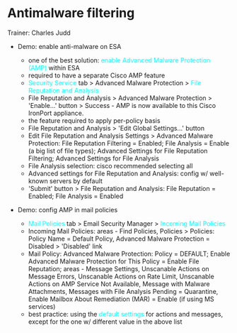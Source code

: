 # Antimalware filtering

Trainer: Charles Judd


- Demo: enable anti-malware on ESA
  - one of the best solution: <span style="color: cyan;">enable Advanced Malware Protection (AMP)</span> within ESA
  - required to have a separate Cisco AMP feature
  - <span style="color: cyan;">Security Service</span> tab > Advanced Malware Protection > <span style="color: cyan;">File Reputation and Analysis</span>
  - File Reputation and Analysis > Advanced Malware Protection > 'Enable...' button > Success - AMP is now available to this Cisco IronPort appliance.
  - the feature required to apply per-policy basis
  - File Reputation and Analysis > 'Edit Global Settings...' button
  - Edit File Reputation and Analysis Settings > Advanced Malware Protection: File Reputation Filtering = Enabled; File Analysis =  Enable (a big list of file types); Advanced Settings for File Reputation Filtering; Advanced Settings for File Analysis
  - File Analysis selection: cisco recommended selecting all
  - Advanced settings for File Reputation and Analysis: config w/ well-known servers by default
  - 'Submit' button > File Reputation and Analysis: File Reputation = Enabled; File Analysis = Enabled


- Demo: config AMP in mail policies
  - <span style="color: cyan;">Mail Policies</span> tab > Email Security Manager  > <span style="color: cyan;">Incoming Mail Policies</span>
  - Incoming Mail Policies: areas - Find Policies, Policies > Policies: Policy Name = Default Policy, Advanced Malware Protection = Disabled > 'Disabled' link
  - Mail Policy: Advanced Malware Protection: Policy = DEFAULT; Enable Advanced Malware Protection for This Policy = Enable File Reputation; areas - Message Settings, Unscanable Actions on Message Errors, Unscanable Actions on Rate Limit, Unscanable Actions on AMP Service Not Available, Message with Malware Attachments, Messages with File Analysis Pending = Quarantine, Enable Mailbox About Remediation (MAR) = Enable (if using MS services)
  - best practice: using the <span style="color: cyan;">default settings</span> for actions and messages, except for the one w/ different value in the above list



